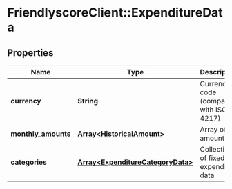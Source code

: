 # FriendlyscoreClient::ExpenditureData

## Properties
Name | Type | Description | Notes
------------ | ------------- | ------------- | -------------
**currency** | **String** | Currency code (compatible with ISO 4217) | [optional] 
**monthly_amounts** | [**Array&lt;HistoricalAmount&gt;**](HistoricalAmount.md) | Array of amounts | [optional] 
**categories** | [**Array&lt;ExpenditureCategoryData&gt;**](ExpenditureCategoryData.md) | Collection of fixed expenditure data | [optional] 


